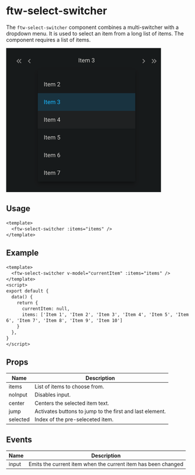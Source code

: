 # ftw-select-switcher

The `ftw-select-switcher` component combines a multi-switcher with a dropdown menu. It is used to select an item from a 
long list of items. The component requires a list of items.

![Select_Switcher](./images/select_switcher.png)

## Usage

```vue
<template>
  <ftw-select-switcher :items="items" />
</template>
```

## Example

```vue
<template>
  <ftw-select-switcher v-model="currentItem" :items="items" />
</template>
<script>
export default {
  data() {
    return {
      currentItem: null,
      items: ['Item 1', 'Item 2', 'Item 3', 'Item 4', 'Item 5', 'Item 6', 'Item 7', 'Item 8', 'Item 9', 'Item 10']
    }
  },
}
</script>
```

## Props

| Name      | Description                                              |
|-----------|----------------------------------------------------------|
| items     | List of items to choose from.                            |
| noInput   | Disables input.                                          |
| center    | Centers the selected item text.                          |
| jump      | Activates buttons to jump to the first and last element. |
| selected  | Index of the pre-seleceted item.                         |

## Events

| Name  | Description                                                   |
| ----- |---------------------------------------------------------------|
| input | Emits the current item when the current item has been changed |
